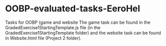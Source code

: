 # OOBP-evaluated-tasks-EeroHel
Tasks for OOBP (game and website
The game task can be found in the GradedExercise1StartingTemplate.js file (in the GradedExercise1StartingTemplate folder) 
and the website task can be found in Website.html file (Project 2 folder).
